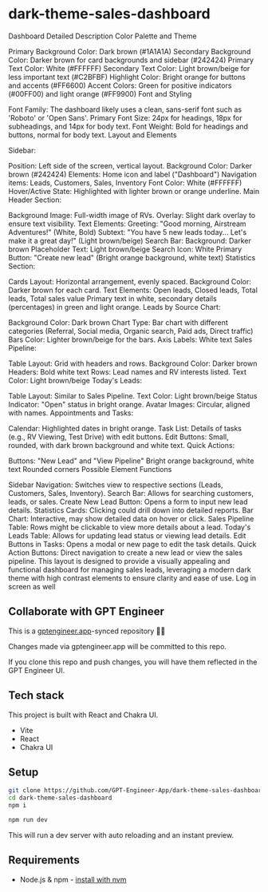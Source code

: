 # dark-theme-sales-dashboard

Dashboard Detailed Description
Color Palette and Theme

Primary Background Color: Dark brown (#1A1A1A)
Secondary Background Color: Darker brown for card backgrounds and sidebar (#242424)
Primary Text Color: White (#FFFFFF)
Secondary Text Color: Light brown/beige for less important text (#C2BFBF)
Highlight Color: Bright orange for buttons and accents (#FF6600)
Accent Colors: Green for positive indicators (#00FF00) and light orange (#FF9900)
Font and Styling

Font Family: The dashboard likely uses a clean, sans-serif font such as 'Roboto' or 'Open Sans'.
Primary Font Size: 24px for headings, 18px for subheadings, and 14px for body text.
Font Weight: Bold for headings and buttons, normal for body text.
Layout and Elements

Sidebar:

Position: Left side of the screen, vertical layout.
Background Color: Darker brown (#242424)
Elements:
Home icon and label ("Dashboard")
Navigation items: Leads, Customers, Sales, Inventory
Font Color: White (#FFFFFF)
Hover/Active State: Highlighted with lighter brown or orange underline.
Main Header Section:

Background Image: Full-width image of RVs.
Overlay: Slight dark overlay to ensure text visibility.
Text Elements:
Greeting: "Good morning, Airstream Adventures!" (White, Bold)
Subtext: "You have 5 new leads today... Let's make it a great day!" (Light brown/beige)
Search Bar:
Background: Darker brown
Placeholder Text: Light brown/beige
Search Icon: White
Primary Button: "Create new lead" (Bright orange background, white text)
Statistics Section:

Cards Layout: Horizontal arrangement, evenly spaced.
Background Color: Darker brown for each card.
Text Elements:
Open leads, Closed leads, Total leads, Total sales value
Primary text in white, secondary details (percentages) in green and light orange.
Leads by Source Chart:

Background Color: Dark brown
Chart Type: Bar chart with different categories (Referral, Social media, Organic search, Paid ads, Direct traffic)
Bars Color: Lighter brown/beige for the bars.
Axis Labels: White text
Sales Pipeline:

Table Layout: Grid with headers and rows.
Background Color: Darker brown
Headers: Bold white text
Rows:
Lead names and RV interests listed.
Text Color: Light brown/beige
Today's Leads:

Table Layout: Similar to Sales Pipeline.
Text Color: Light brown/beige
Status Indicator: "Open" status in bright orange.
Avatar Images: Circular, aligned with names.
Appointments and Tasks:

Calendar:
Highlighted dates in bright orange.
Task List:
Details of tasks (e.g., RV Viewing, Test Drive) with edit buttons.
Edit Buttons: Small, rounded, with dark brown background and white text.
Quick Actions:

Buttons:
"New Lead" and "View Pipeline"
Bright orange background, white text
Rounded corners
Possible Element Functions

Sidebar Navigation: Switches view to respective sections (Leads, Customers, Sales, Inventory).
Search Bar: Allows for searching customers, leads, or sales.
Create New Lead Button: Opens a form to input new lead details.
Statistics Cards: Clicking could drill down into detailed reports.
Bar Chart: Interactive, may show detailed data on hover or click.
Sales Pipeline Table: Rows might be clickable to view more details about a lead.
Today's Leads Table: Allows for updating lead status or viewing lead details.
Edit Buttons in Tasks: Opens a modal or new page to edit the task details.
Quick Action Buttons: Direct navigation to create a new lead or view the sales pipeline.
This layout is designed to provide a visually appealing and functional dashboard for managing sales leads, leveraging a modern dark theme with high contrast elements to ensure clarity and ease of use.  Log in screen as well 

## Collaborate with GPT Engineer

This is a [gptengineer.app](https://gptengineer.app)-synced repository 🌟🤖

Changes made via gptengineer.app will be committed to this repo.

If you clone this repo and push changes, you will have them reflected in the GPT Engineer UI.

## Tech stack

This project is built with React and Chakra UI.

- Vite
- React
- Chakra UI

## Setup

```sh
git clone https://github.com/GPT-Engineer-App/dark-theme-sales-dashboard.git
cd dark-theme-sales-dashboard
npm i
```

```sh
npm run dev
```

This will run a dev server with auto reloading and an instant preview.

## Requirements

- Node.js & npm - [install with nvm](https://github.com/nvm-sh/nvm#installing-and-updating)
